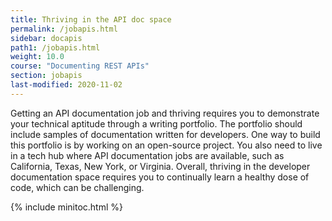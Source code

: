 ```yaml
---
title: Thriving in the API doc space
permalink: /jobapis.html
sidebar: docapis
path1: /jobapis.html
weight: 10.0
course: "Documenting REST APIs"
section: jobapis
last-modified: 2020-11-02
---
```


Getting an API documentation job and thriving requires you to demonstrate your technical aptitude through a writing portfolio. The portfolio should include samples of documentation written for developers. One way to build this portfolio is by working on an open-source project. You also need to live in a tech hub where API documentation jobs are available, such as California, Texas, New York, or Virginia. Overall, thriving in the developer documentation space requires you to continually learn a healthy dose of code, which can be challenging.

{% include minitoc.html %}
